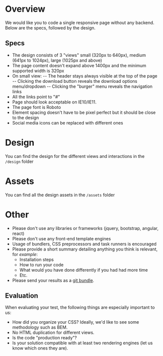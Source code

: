 # Overview
We would like you to code a single responsive page  without any backend. Below are the specs, followed by the design.

## Specs
- The design consists of 3 "views" small (320px to 640px), medium (641px to 1024px), large (1025px and above)
- The page content doesn't expand above 1400px and the minimum supported width is 320px
- On small view:
-- The header stays always visible at the top of the page
-- Clicking the download button reveals the download options menu/dropdown
-- Clicking the "burger" menu reveals the navigation links
- All the links point to "#"
- Page should look acceptable on IE10/IE11.
- The page font is Roboto
- Element spacing doesn't have to be pixel perfect but it should be close to the design
- Social media icons can be replaced with different ones

# Design
You can find the design for the different views and interactions in the `/design` folder

# Assets
You can find all the design assets in the `/assets` folder

# Other

- Please don't use any libraries or frameworks (jquery, bootstrap, angular, react)
- Please don't use any front-end template engines
- Usage of bundlers, CSS preprocessors and task runners is encouraged
- Please provide a short summary detailing anything you think is relevant, for _example_:
  - Installation steps
  - How to run your code
  - What would you have done differently if you had had more time
  - Etc.
- Please send your results as a [git bundle](https://git-scm.com/docs/git-bundle).

## Evaluation
When evaluating your test, the following things are especially important to us:

- How did you organize your CSS?  Ideally, we'd like to see some methodology such as BEM.
- No HTML duplication for different views.
- Is the code "production ready"?
- Is your solution compatible with at least two rendering engines (let us know which ones they are).
